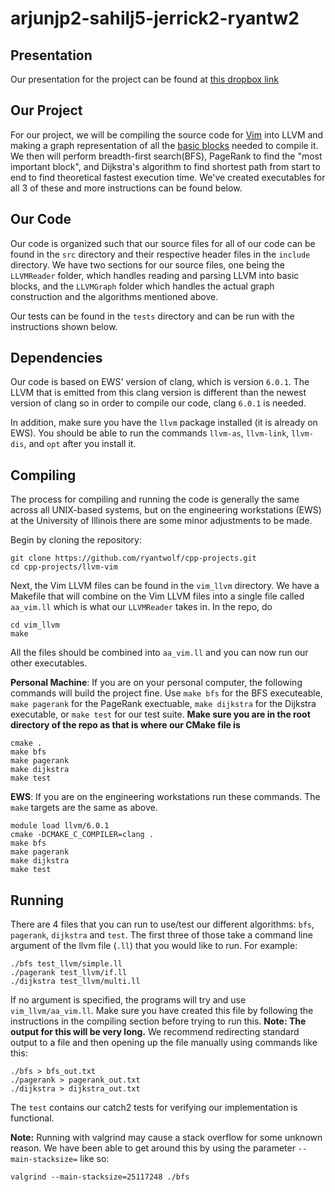 # arjunjp2-sahilj5-jerrick2-ryantw2

## Presentation
Our presentation for the project can be found at [this dropbox link](https://www.dropbox.com/s/g42d1vdrozmy7a1/arjunjp2-sahilj5-jerrick2-ryantw2.mp4?dl=0)

## Our Project

For our project, we will be compiling the source code for [Vim](https://github.com/vim/vim) into LLVM and making a graph representation of all the [basic blocks](https://en.wikipedia.org/wiki/Basic_block) needed to compile it. We then will perform breadth-first search(BFS), PageRank to find the "most important block", and Dijkstra's algorithm to find shortest path from start to end to find theoretical fastest execution time. We've created executables for all 3 of these and more instructions can be found below.

## Our Code

Our code is organized such that our source files for all of our code can be found in the ```src``` directory and their respective header files in the ```include``` directory. We have two sections for our source files, one being the ```LLVMReader``` folder, which handles reading and parsing LLVM into basic blocks, and the ```LLVMGraph``` folder which handles the actual graph construction and the algorithms mentioned above.

Our tests can be found in the ```tests``` directory and can be run with the instructions shown below.

## Dependencies

Our code is based on EWS' version of clang, which is version ```6.0.1```. The LLVM that is emitted from this clang version is different than the newest version of clang so in order to compile our code, clang ```6.0.1``` is needed.  

In addition, make sure you have the `llvm` package installed (it is already on EWS). You should be able to run the commands `llvm-as`, `llvm-link`, `llvm-dis`, and `opt` after you install it.

## Compiling
The process for compiling and running the code is generally the same across all UNIX-based systems, but on the engineering workstations (EWS) at the University of Illinois there are some minor adjustments to be made.

Begin by cloning the repository:

```
git clone https://github.com/ryantwolf/cpp-projects.git
cd cpp-projects/llvm-vim
```

Next, the Vim LLVM files can be found in the ```vim_llvm``` directory. We have a Makefile that will combine on the Vim LLVM files into a single file called ```aa_vim.ll``` which is what our ```LLVMReader``` takes in. In the repo, do 

```
cd vim_llvm
make
```

All the files should be combined into ```aa_vim.ll``` and you can now run our other executables. 


**Personal Machine**: If you are on your personal computer, the following commands will build the project fine. Use `make bfs` for the BFS executeable, `make pagerank` for the PageRank exectuable, `make dijkstra` for the Dijkstra executable, or `make test` for our test suite. **Make sure you are in the root directory of the repo as that is where our CMake file is**

```
cmake .
make bfs
make pagerank
make dijkstra
make test
```
**EWS**: If you are on the engineering workstations run these commands. The `make` targets are the same as above.
```
module load llvm/6.0.1
cmake -DCMAKE_C_COMPILER=clang .
make bfs
make pagerank
make dijkstra
make test
```

## Running
There are 4 files that you can run to use/test our different algorithms: `bfs`, `pagerank`, `dijkstra` and `test`. The first three of those take a command line argument of the llvm file (`.ll`) that you would like to run. For example:
```
./bfs test_llvm/simple.ll
./pagerank test_llvm/if.ll
./dijkstra test_llvm/multi.ll
```
If no argument is specified, the programs will try and use `vim_llvm/aa_vim.ll`. Make sure you have created this file by following the instructions in the compiling section before trying to run this. **Note: The output for this will be very long.** We recommend redirecting standard output to a file and then opening up the file manually using commands like this:
```
./bfs > bfs_out.txt
./pagerank > pagerank_out.txt
./dijkstra > dijkstra_out.txt
```

The `test` contains our catch2 tests for verifying our implementation is functional.

**Note:** Running with valgrind may cause a stack overflow for some unknown reason. We have been able to get around this by using the parameter `--main-stacksize=` like so:
```
valgrind --main-stacksize=25117248 ./bfs
```
